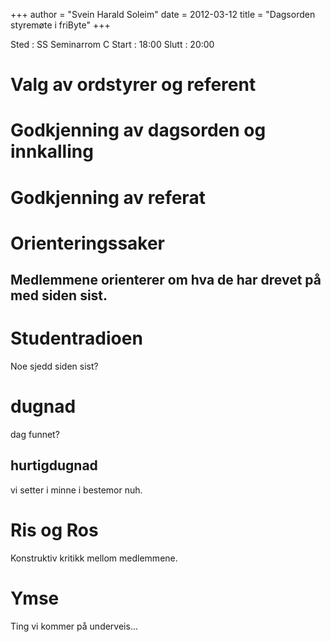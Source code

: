 +++
author = "Svein Harald Soleim"
date = 2012-03-12
title = "Dagsorden styremøte i friByte"
+++

Sted : SS Seminarrom C Start : 18:00 Slutt : 20:00

# Valg av ordstyrer og referent

# Godkjenning av dagsorden og innkalling

# Godkjenning av referat

# Orienteringssaker

## Medlemmene orienterer om hva de har drevet på med siden sist.

# Studentradioen

Noe sjedd siden sist?

# dugnad

dag funnet?

## hurtigdugnad

vi setter i minne i bestemor nuh.

# Ris og Ros

Konstruktiv kritikk mellom medlemmene.

# Ymse

Ting vi kommer på underveis...
